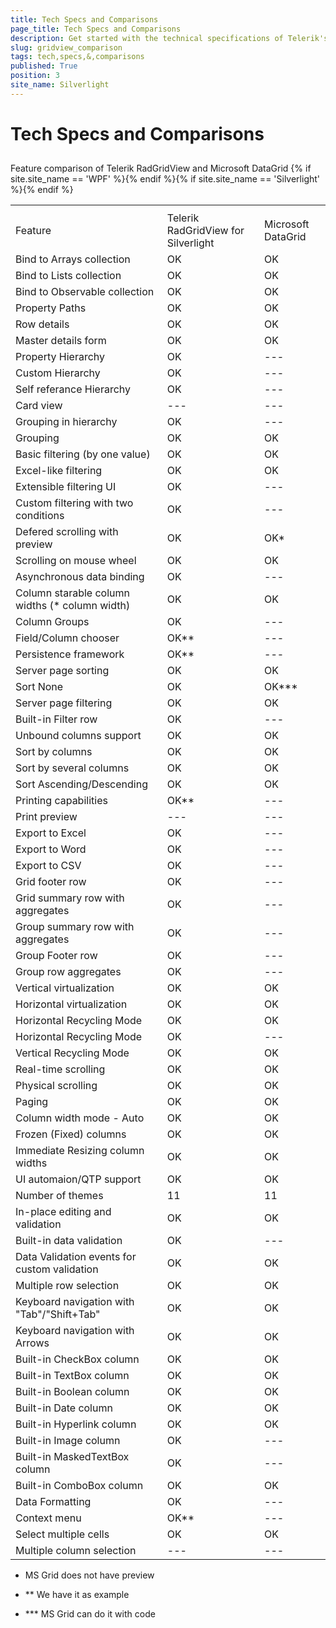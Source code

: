 ```yaml
---
title: Tech Specs and Comparisons
page_title: Tech Specs and Comparisons
description: Get started with the technical specifications of Telerik's {{ site.framework_name }} DataGrid and see how it compares to the Microsoft DataGrid.
slug: gridview_comparison
tags: tech,specs,&,comparisons
published: True
position: 3
site_name: Silverlight
---
```


# Tech Specs and Comparisons



## 
<table>Feature comparison of Telerik RadGridView and Microsoft DataGrid <th><tr><td>Feature</td><td>Telerik RadGridView for Silverlight</td><td>Microsoft DataGrid</td></tr></th><tr><td>Bind to Arrays collection</td><td>OK</td><td>OK</td></tr><tr><td>Bind to Lists collection</td><td>OK</td><td>OK</td></tr><tr><td>Bind to Observable collection</td><td>OK</td><td>OK</td></tr><tr><td>Property Paths</td><td>OK</td><td>OK</td></tr><tr><td>Row details</td><td>OK</td><td>OK</td></tr><tr><td>Master details form</td><td>OK</td><td>OK</td></tr><tr><td>Property Hierarchy</td><td>OK</td><td>---</td></tr><tr><td>Custom Hierarchy</td><td>OK</td><td>---</td></tr><tr><td>Self referance Hierarchy</td><td>OK</td><td>---</td></tr><tr><td>Card view</td><td>---</td><td>---</td></tr><tr><td>Grouping in hierarchy</td><td>OK</td><td>---</td></tr><tr><td>Grouping</td><td>OK</td><td>OK</td></tr><tr><td>Basic filtering (by one value)</td><td>OK</td><td>OK</td></tr><tr><td>Excel-like filtering</td><td>OK</td><td>OK</td></tr><tr><td>Extensible filtering UI</td><td>OK</td><td>---</td></tr><tr><td>Custom filtering with two conditions</td><td>OK</td><td>---</td></tr><tr><td>Defered scrolling with preview</td><td>OK</td><td>OK*</td></tr><tr><td>Scrolling on mouse wheel</td><td>OK</td><td>OK</td></tr><tr><td>Asynchronous data binding</td><td>OK</td><td>---</td></tr><tr><td>Column starable column widths (* column width)</td><td>OK</td><td>OK</td></tr><tr><td>Column Groups</td><td>OK</td><td>---</td></tr><tr><td>Field/Column chooser</td><td>OK**</td><td>---</td></tr><tr><td>Persistence framework</td><td>OK**</td><td>---</td></tr><tr><td>Server page sorting</td><td>OK</td><td>OK</td></tr><tr><td>Sort None</td><td>OK</td><td>OK***</td></tr><tr><td>Server page filtering</td><td>OK</td><td>OK</td></tr><tr><td>Built-in Filter row</td><td>OK</td><td>---</td></tr><tr><td>Unbound columns support</td><td>OK </td><td>OK </td></tr><tr><td>Sort by columns</td><td>OK</td><td>OK</td></tr><tr><td>Sort by several columns</td><td>OK</td><td>OK</td></tr><tr><td>Sort Ascending/Descending</td><td>OK </td><td>OK </td></tr><tr><td>Printing capabilities</td><td>OK** </td><td>---</td></tr><tr><td>Print preview</td><td>---</td><td>---</td></tr><tr><td>Export to Excel</td><td>OK </td><td>---</td></tr><tr><td>Export to Word</td><td>OK </td><td>---</td></tr><tr><td>Export to CSV</td><td>OK </td><td>---</td></tr><tr><td>Grid footer row</td><td>OK</td><td>---</td></tr><tr><td>Grid summary row with aggregates</td><td>OK</td><td>--- </td></tr><tr><td>Group summary row with aggregates</td><td>OK </td><td>--- </td></tr><tr><td>Group Footer row</td><td>OK</td><td>---</td></tr><tr><td>Group row aggregates</td><td>OK </td><td>---</td></tr><tr><td>Vertical virtualization</td><td>OK </td><td>OK </td></tr><tr><td>Horizontal virtualization</td><td>OK </td><td>OK</td></tr>{% if site.site_name == 'WPF' %}<tr><td>Horizontal Recycling Mode</td><td>OK</td><td>OK</td></tr>{% endif %}{% if site.site_name == 'Silverlight' %}<tr><td>Horizontal Recycling Mode</td><td>OK</td><td>---</td></tr>{% endif %}<tr><td>Vertical Recycling Mode</td><td>OK</td><td>OK</td></tr><tr><td>Real-time scrolling</td><td>OK</td><td>OK</td></tr><tr><td>Physical scrolling</td><td>OK</td><td>OK</td></tr><tr><td>Paging</td><td>OK</td><td>OK</td></tr><tr><td>Column width mode - Auto</td><td>OK</td><td>OK</td></tr><tr><td>Frozen (Fixed) columns</td><td>OK</td><td>OK</td></tr><tr><td>Immediate Resizing column widths</td><td>OK</td><td>OK</td></tr><tr><td>UI automaion/QTP support</td><td>OK</td><td>OK</td></tr><tr><td>Number of themes</td><td>11</td><td>11</td></tr><tr><td>In-place editing and validation</td><td>OK</td><td>OK</td></tr><tr><td>Built-in data validation</td><td>OK</td><td>---</td></tr><tr><td>Data Validation events for custom validation</td><td>OK</td><td>OK</td></tr><tr><td>Multiple row selection</td><td>OK</td><td>OK</td></tr><tr><td>Keyboard navigation with "Tab"/"Shift+Tab"</td><td>OK</td><td>OK</td></tr><tr><td>Keyboard navigation with Arrows</td><td>OK</td><td>OK</td></tr><tr><td>Built-in CheckBox column</td><td>OK</td><td>OK</td></tr><tr><td>Built-in TextBox column</td><td>OK</td><td>OK</td></tr><tr><td>Built-in Boolean column</td><td>OK</td><td>OK</td></tr><tr><td>Built-in Date column</td><td>OK</td><td>OK</td></tr><tr><td>Built-in Hyperlink column</td><td>OK</td><td>OK</td></tr><tr><td>Built-in Image column</td><td>OK</td><td>---</td></tr><tr><td>Built-in MaskedTextBox column</td><td>OK</td><td>---</td></tr><tr><td>Built-in ComboBox column</td><td>OK</td><td>OK</td></tr><tr><td>Data Formatting</td><td>OK</td><td>---</td></tr><tr><td>Context menu</td><td>OK** </td><td>--- </td></tr><tr><td>Select multiple cells</td><td>OK </td><td>OK</td></tr><tr><td>Multiple column selection</td><td>---</td><td>---</td></tr></table>

*  MS Grid does not have preview
           

* ** We have it as example
          

* *** MS Grid can do it with code
          
